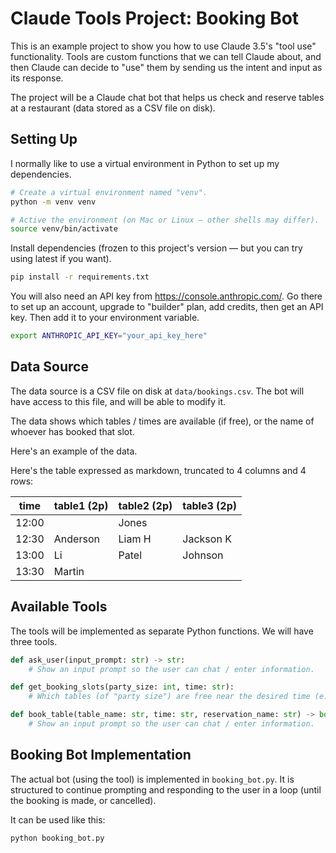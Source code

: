 # Claude Tools Project: Booking Bot

This is an example project to show you how to use Claude 3.5's "tool use" functionality. Tools are custom functions that we can tell Claude about, and then Claude can decide to "use" them by sending us the intent and input as its response.

The project will be a Claude chat bot that helps us check and reserve tables at a restaurant (data stored as a CSV file on disk).

## Setting Up

I normally like to use a virtual environment in Python to set up my dependencies.

```sh
# Create a virtual environment named "venv".
python -m venv venv

# Active the environment (on Mac or Linux — other shells may differ).
source venv/bin/activate
```

Install dependencies (frozen to this project's version — but you can try using latest if you want).

```sh
pip install -r requirements.txt
```

You will also need an API key from https://console.anthropic.com/. Go there to set up an account, upgrade to "builder" plan, add credits, then get an API key. Then add it to your environment variable.

```sh
export ANTHROPIC_API_KEY="your_api_key_here"
```

## Data Source

The data source is a CSV file on disk at `data/bookings.csv`. The bot will have access to this file, and will be able to modify it.

The data shows which tables / times are available (if free), or the name of whoever has booked that slot.

Here's an example of the data.

Here's the table expressed as markdown, truncated to 4 columns and 4 rows:

| time  | table1 (2p) | table2 (2p) | table3 (2p) |
| ----- | ----------- | ----------- | ----------- |
| 12:00 |             | Jones       |             |
| 12:30 | Anderson    | Liam H      | Jackson K   |
| 13:00 | Li          | Patel       | Johnson     |
| 13:30 | Martin      |             |             |

## Available Tools

The tools will be implemented as separate Python functions. We will have three tools.

```python
def ask_user(input_prompt: str) -> str:
    # Show an input prompt so the user can chat / enter information.
```

```python
def get_booking_slots(party_size: int, time: str):
    # Which tables (of "party size") are free near the desired time (e.g. 9:30)?
```

```python
def book_table(table_name: str, time: str, reservation_name: str) -> bool:
    # Show an input prompt so the user can chat / enter information.
```
## Booking Bot Implementation

The actual bot (using the tool) is implemented in `booking_bot.py`. It is structured to continue prompting and responding to the user in a loop (until the booking is made, or cancelled).

It can be used like this:

```sh
python booking_bot.py
```
